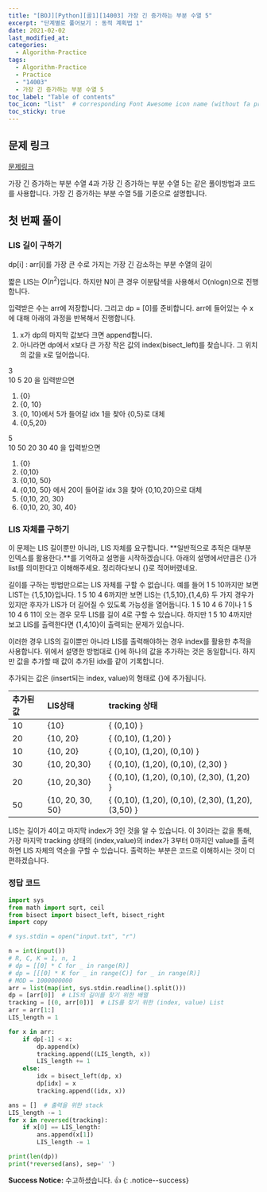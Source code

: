 ```yaml
---
title: "[BOJ][Python][골1][14003] 가장 긴 증가하는 부분 수열 5"
excerpt: "단계별로 풀어보기 : 동적 계획법 1"
date: 2021-02-02
last_modified_at:
categories:
  - Algorithm-Practice
tags:
  - Algorithm-Practice
  - Practice
  - "14003"
  - 가장 긴 증가하는 부분 수열 5
toc_label: "Table of contents"
toc_icon: "list"  # corresponding Font Awesome icon name (without fa prefix)
toc_sticky: true
---
```


## 문제 링크

[문제링크](https://www.acmicpc.net/problem/14003)  

가장 긴 증가하는 부분 수열 4과 가장 긴 증가하는 부분 수열 5는 같은 풀이방법과 코드를 사용합니다. 가장 긴 증가하는 부분 수열 5를 기준으로  설명합니다.  

## 첫 번째 풀이 

### LIS 길이 구하기

dp[i] : arr[i]를 가장 큰 수로 가지는 가장 긴 감소하는 부분 수열의 길이

짧은 LIS는 $O(n^2)$입니다. 하지만 N이 큰 경우 이분탐색을 사용해서 O(nlogn)으로 진행합니다.   

입력받은 수는 arr에 저장합니다. 그리고 dp = [0]를 준비합니다. arr에 들어있는 수 x에 대해 아래의 과정을 반복해서 진행합니다.

1. x가 dp의 마지막 값보다 크면 append합니다.
1. 아니라면 dp에서 x보다 큰 가장 작은 값의 index(bisect_left)를 찾습니다. 그 위치의 값을 x로 덮어씁니다.   

3  
10 5 20 을 입력받으면  
1. {0}
1. {0, 10}
1. {0, 10}에서 5가 들어갈 idx 1을 찾아 {0,5}로 대체
1. {0,5,20}

5  
10 50 20 30 40 을 입력받으면  
1. {0}
1. {0,10}
1. {0,10, 50}
1. {0,10, 50} 에서 20이 들어갈 idx 3을 찾아 {0,10,20}으로 대체
1. {0,10, 20, 30}
1. {0,10, 20, 30, 40}

### LIS 자체를 구하기

이 문제는 LIS 길이뿐만 아니라, LIS 자체를 요구합니다. **일반적으로 추적은 대부분 인덱스를 활용한다.**를 기억하고 설명을 시작하겠습니다. 아래의 설명에서만큼은 {}가 list를 의미한다고 이해해주세요. 정리하다보니 {}로 적어버렸네요.  

길이를 구하는 방법만으로는 LIS 자체를 구할 수 없습니다. 예를 들어 1 5 10까지만 보면 LIST는 {1,5,10}입니다. 1 5 10 4 6까지만 보면 LIS는 {1,5,10},{1,4,6} 두 가지 경우가 있지만 후자가 LIS가 더 길어질 수 있도록 가능성을 열어둡니다. 1 5 10 4 6 7이나 1 5 10 4 6 11이 오는 경우 모두 LIS를 길이 4로 구할 수 있습니다. 하지만 1 5 10 4까지만 보고 LIS를 출력한다면 {1,4,10}이 출력되는 문제가 있습니다.  

이러한 경우 LIS의 길이뿐만 아니라 LIS를 출력해야하는 경우 index를 활용한 추적을 사용합니다. 위에서 설명한 방법대로 {}에 하나의 값을 추가하는 것은 동일합니다. 하지만 값을 추가할 때 값이 추가된 idx를 같이 기록합니다.  

추가되는 값은 (insert되는 index, value)의 형태로 {}에 추가됩니다. 

|추가된 값|LIS상태|tracking 상태|
|:----|:----|:----|
|10   |{10} |{ (0,10) }|
|20   |{10, 20} |{ (0,10), (1,20) }|
|10   |{10, 20} |{ (0,10), (1,20), (0,10) }|
|30   |{10, 20,30} |{ (0,10), (1,20), (0,10), (2,30) }|
|20   |{10, 20,30} |{ (0,10), (1,20), (0,10), (2,30), (1,20) }|
|50   |{10, 20, 30, 50} |{ (0,10), (1,20), (0,10), (2,30), (1,20), (3,50) }|

LIS는 길이가 4이고 마지막 index가 3인 것을 알 수 있습니다. 이 3이라는 값을 통해, 가장 마지막 tracking 상태의 (index,value)의 index가 3부터 0까지인 value를 출력하면 LIS 자체의 역순을 구할 수 있습니다. 출력하는 부분은 코드로 이해하시는 것이 더 편하겠습니다.  
 
### 정답 코드

```python
import sys
from math import sqrt, ceil
from bisect import bisect_left, bisect_right
import copy

# sys.stdin = open("input.txt", "r")

n = int(input())
# R, C, K = 1, n, 1
# dp = [[0] * C for _ in range(R)]
# dp = [[[0] * K for _ in range(C)] for _ in range(R)]
# MOD = 1000000000
arr = list(map(int, sys.stdin.readline().split()))
dp = [arr[0]]  # LIS의 길이를 찾기 위한 배열
tracking = [(0, arr[0])]  # LIS를 찾기 위한 (index, value) List
arr = arr[1:]
LIS_length = 1

for x in arr:
    if dp[-1] < x:
        dp.append(x)
        tracking.append((LIS_length, x))
        LIS_length += 1
    else:
        idx = bisect_left(dp, x)
        dp[idx] = x
        tracking.append((idx, x))

ans = []  # 출력을 위한 stack
LIS_length -= 1
for x in reversed(tracking):
    if x[0] == LIS_length:
        ans.append(x[1])
        LIS_length -= 1

print(len(dp))
print(*reversed(ans), sep=' ')
```

**Success Notice:**
수고하셨습니다. :+1:
{: .notice--success}